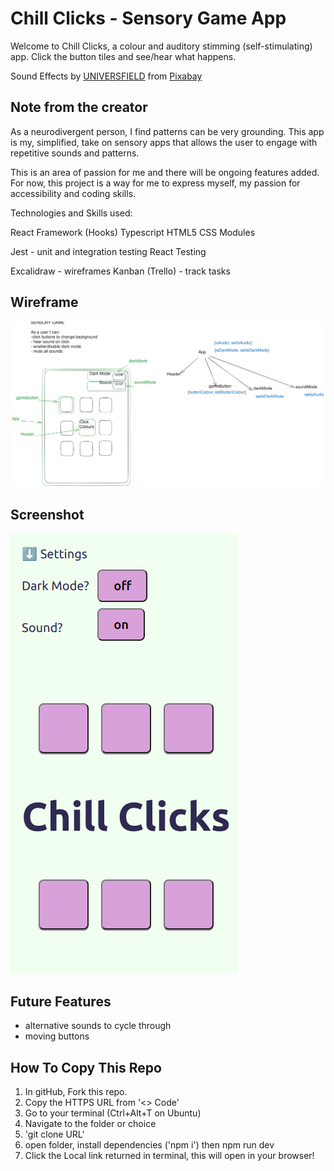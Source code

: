 # Chill Clicks - Sensory Game App

Welcome to Chill Clicks, a colour and auditory stimming (self-stimulating) app. Click the button tiles and see/hear what happens.

Sound Effects by <a href="https://pixabay.com/users/universfield-28281460/?utm_source=link-attribution&utm_medium=referral&utm_campaign=music&utm_content=131917">UNIVERSFIELD</a> from <a href="https://pixabay.com/sound-effects//?utm_source=link-attribution&utm_medium=referral&utm_campaign=music&utm_content=131917">Pixabay</a>

## Note from the creator

As a neurodivergent person, I find patterns can be very grounding. This app is my, simplified, take on sensory apps that allows the user to engage with repetitive sounds and patterns.

This is an area of passion for me and there will be ongoing features added. For now, this project is a way for me to express myself, my passion for accessibility and coding skills.

Technologies and Skills used:

React Framework (Hooks)
Typescript
HTML5
CSS Modules

Jest - unit and integration testing
React Testing

Excalidraw - wireframes
Kanban (Trello) - track tasks

## Wireframe

<img alt="wireframes of Sensory App layout and user states" src="./sensory-app-plan.svg">

## Screenshot

<img alt="screenshot of Chill Clicks App with open settings menu" src="./sensory_screenshot_final.png">

## Future Features

- alternative sounds to cycle through
- moving buttons

## How To Copy This Repo

1. In gitHub, Fork this repo.
2. Copy the HTTPS URL from '<> Code'
3. Go to your terminal (Ctrl+Alt+T on Ubuntu)
4. Navigate to the folder or choice
5. 'git clone URL'
6. open folder, install dependencies ('npm i') then npm run dev
7. Click the Local link returned in terminal, this will open in your browser!
